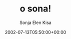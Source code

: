 ---
title: 'o sona!'
posts: 1
hash: 't45'
author: 'Sonja Elen Kisa'
date: 2002-07-13T05:50:00+00:00
sources:
  - http://forums.tokipona.org/viewtopic.php%3Ft=45.html
---